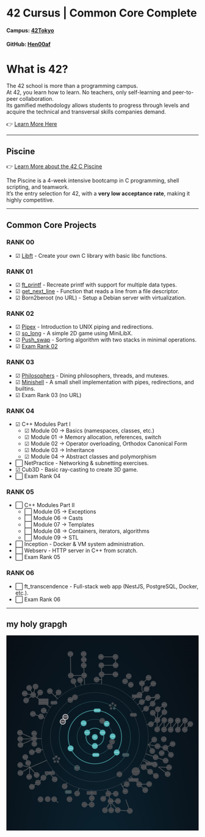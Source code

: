 # 42 Cursus | Common Core Complete

#### Campus: [42Tokyo](https://42tokyo.jp/)
#### GitHub: [Hen00af](https://github.com/Hen00af)

# What is 42?

The 42 school is more than a programming campus.  
At 42, you learn how to learn. No teachers, only self-learning and peer-to-peer collaboration.  
Its gamified methodology allows students to progress through levels and acquire the technical and transversal skills companies demand.

👉 [Learn More Here](https://42.fr/en/homepage/)

---

## Piscine
👉 [Learn More about the 42 C Piscine](https://42tokyo.jp/requirements/)

The Piscine is a 4-week intensive bootcamp in C programming, shell scripting, and teamwork.  
It’s the entry selection for 42, with a **very low acceptance rate**, making it highly competitive.

---

## Common Core Projects

### RANK 00
- ☑ [Libft](https://github.com/Hen00af/libft) - Create your own C library with basic libc functions.

### RANK 01
- ☑ [ft_printf](https://github.com/Hen00af/ft_printf) - Recreate printf with support for multiple data types.
- ☑ [get_next_line](https://github.com/Hen00af/get_next_line) - Function that reads a line from a file descriptor.
- ☑ Born2beroot (no URL) - Setup a Debian server with virtualization.

### RANK 02
- ☑ [Pipex](https://github.com/Hen00af/pipex) - Introduction to UNIX piping and redirections.
- ☑ [so_long](https://github.com/Hen00af/so-long) - A simple 2D game using MiniLibX.
- ☑ [Push_swap](https://github.com/Hen00af/push_swap) - Sorting algorithm with two stacks in minimal operations.
- ☑ [Exam Rank 02](https://github.com/Hen00af/Exam_Rank_02)

### RANK 03
- ☑ [Philosophers](https://github.com/Hen00af/philosopher) - Dining philosophers, threads, and mutexes.
- ☑ [Minishell](https://github.com/Hen00af/minishell) - A small shell implementation with pipes, redirections, and builtins.
- ☑ Exam Rank 03 (no URL)

### RANK 04
- ☑ C++ Modules Part I  
  - ☑ Module 00 → Basics (namespaces, classes, etc.)  
  - ☑ Module 01 → Memory allocation, references, switch  
  - ☑ Module 02 → Operator overloading, Orthodox Canonical Form  
  - ☑ Module 03 → Inheritance  
  - ☑ Module 04 → Abstract classes and polymorphism  
- ⬜ NetPractice - Networking & subnetting exercises.  
- ☑ Cub3D - Basic ray-casting to create 3D game.  
- ⬜ Exam Rank 04  

### RANK 05
- ⬜ C++ Modules Part II  
  - ⬜ Module 05 → Exceptions  
  - ⬜ Module 06 → Casts  
  - ⬜ Module 07 → Templates  
  - ⬜ Module 08 → Containers, iterators, algorithms  
  - ⬜ Module 09 → STL  
- ⬜ Inception - Docker & VM system administration.  
- ⬜ Webserv - HTTP server in C++ from scratch.  
- ⬜ Exam Rank 05  

### RANK 06
- ⬜ ft_transcendence - Full-stack web app (NestJS, PostgreSQL, Docker, etc.).  
- ⬜ Exam Rank 06  


---
## my holy grapgh
![holy grapgh](https://github.com/Hen00af/42Cursus_Common_Core_Curriculum/blob/main/src/holy_glaph.png)

